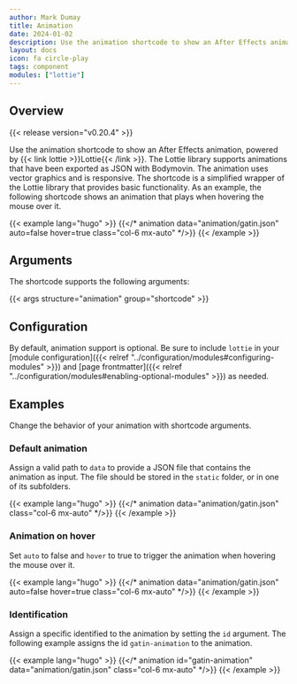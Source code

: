 ```yaml
---
author: Mark Dumay
title: Animation
date: 2024-01-02
description: Use the animation shortcode to show an After Effects animation.
layout: docs
icon: fa circle-play
tags: component
modules: ["lottie"]
---
```


## Overview

{{< release version="v0.20.4" >}}

Use the animation shortcode to show an After Effects animation, powered by {{< link lottie >}}Lottie{{< /link >}}. The Lottie library supports animations that have been exported as JSON with Bodymovin. The animation uses vector graphics and is responsive. The shortcode is a simplified wrapper of the Lottie library that provides basic functionality. As an example, the following shortcode shows an animation that plays when hovering the mouse over it.

<!-- markdownlint-disable MD037 -->
{{< example lang="hugo" >}}
{{</* animation data="animation/gatin.json" auto=false hover=true class="col-6 mx-auto" */>}}
{{< /example >}}
<!-- markdownlint-enable MD037 -->

## Arguments

The shortcode supports the following arguments:

{{< args structure="animation" group="shortcode" >}}

## Configuration

By default, animation support is optional. Be sure to include `lottie` in your [module configuration]({{< relref "../configuration/modules#configuring-modules" >}}) and [page frontmatter]({{< relref "../configuration/modules#enabling-optional-modules" >}}) as needed.

## Examples

Change the behavior of your animation with shortcode arguments.

### Default animation

Assign a valid path to `data` to provide a JSON file that contains the animation as input. The file should be stored in the `static` folder, or in one of its subfolders.

<!-- markdownlint-disable MD037 -->
{{< example lang="hugo" >}}
{{</* animation data="animation/gatin.json" class="col-6 mx-auto" */>}}
{{< /example >}}
<!-- markdownlint-enable MD037 -->

### Animation on hover

Set `auto` to false and `hover` to true to trigger the animation when hovering the mouse over it.

<!-- markdownlint-disable MD037 -->
{{< example lang="hugo" >}}
{{</* animation data="animation/gatin.json" auto=false hover=true class="col-6 mx-auto" */>}}
{{< /example >}}
<!-- markdownlint-enable MD037 -->

### Identification

Assign a specific identified to the animation by setting the `id` argument. The following example assigns the id `gatin-animation` to the animation.

<!-- markdownlint-disable MD037 -->
{{< example lang="hugo" >}}
{{</* animation id="gatin-animation" data="animation/gatin.json" class="col-6 mx-auto" */>}}
{{< /example >}}
<!-- markdownlint-enable MD037 -->
